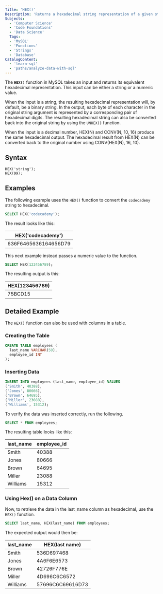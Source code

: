 ```yaml
---
Title: 'HEX()'
Description: 'Returns a hexadecimal string representation of a given string or numeric argument.'
Subjects:
  - 'Computer Science'
  - 'Code Foundations'
  - 'Data Science'
  Tags:
  - 'MySQL'
  - 'Functions'
  - 'Strings'
  - 'Database'
CatalogContent:
  - 'learn-sql'
  - 'paths/analyze-data-with-sql'
---
```


The **`HEX()`** function in MySQL takes an input and returns its equivalent hexadecimal representation. This input can be either a string or a numeric value.

When the input is a string, the resulting hexadecimal representation will, by default, be a binary string. In the output, each byte of each character in the original string argument is represented by a corresponding pair of hexadecimal digits. The resulting hexadecimal string can also be converted back into the original string by using the `UNHEX()` function.

When the input is a decimal number, HEX(N) and CONV(N, 10, 16) produce the same hexadecimal output. The hexadecimal result from HEX(N) can be converted back to the original number using CONV(HEX(N), 16, 10).

 ## Syntax

```pseudo
HEX('string');
HEX(99);
```

## Examples

The following example uses the `HEX()` function to convert the `codecademy` string to hexadecimal.

```sql
SELECT HEX('codecademy');
```

The result looks like this:

| HEX('codecademy')   |
| ------------------- |
| 636F6465636164656D79 |

This next example instead passes a numeric value to the function.

```sql
SELECT HEX(123456789);
```

The resulting output is this:

| HEX(123456789) |
| -------------- |
| 75BCD15        |

## Detailed Example

The `HEX()` function can also be used with columns in a table.

### Creating the Table

```sql
CREATE TABLE employees (
  last_name VARCHAR(50),
  employee_id INT
);
```

### Inserting Data

```sql
INSERT INTO employees (last_name, employee_id) VALUES
('Smith', 40388),
('Jones', 80666),
('Brown', 64695),
('Miller', 23088),
('Williams', 15312);
```

To verify the data was inserted correctly, run the following.

```sql
SELECT * FROM employees;
```

The resulting table looks like this:

| last_name | employee_id |
| --------- | ----------- |
| Smith     | 40388       |
| Jones     | 80666       |
| Brown     | 64695       |
| Miller    | 23088       |
| Williams  | 15312       |

### Using Hex() on a Data Column

Now, to retrieve the data in the last_name column as hexadecimal, use the `HEX()` function.

```sql
SELECT last_name, HEX(last_name) FROM employees;
```

The expected output would then be:

| last_name | HEX(last name)   |
| --------- | ---------------- |
| Smith     | 536D697468       |
| Jones     | 4A6F6E6573       |
| Brown     | 42726F776E       |
| Miller    | 4D696C6C6572     |
| Williams  | 57696C6C69616D73 |